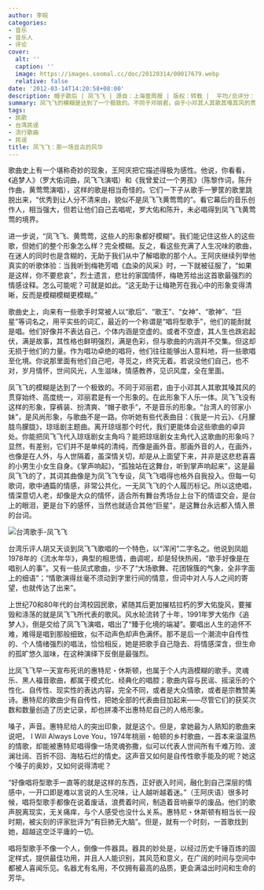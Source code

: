 ```yaml
---
author: 李皖
categories:
- 音乐
- 音乐人
- 评论
cover:
  alt: ''
  caption: ''
  image: https://images.soomal.cc/doc/20120314/00017679.webp
  relative: false
date: '2012-03-14T14:20:58+08:00'
description: 帽子歌后 | 凤飞飞 | 源自：上海壹周报 | 版权：转载 |  平均/总评分：10.00/70
summary: 凤飞飞的模糊是达到了一个极致的。不同于邓丽君，由于小邓其人其歌其嗓其风的贯穿始终、高度统一，邓丽君是有一个形象的。在此形象下人乐一体。凤飞飞没有这样的形象，穿裤装、扮清爽、“帽子歌手”，不是音乐的形象。“台湾人的邻家小妹”，是风尚形象，与歌曲不是一路。你听她有些代表曲目……
tags:
- 民歌
- 台湾民谣
- 流行歌曲
- 民谣
title: 凤飞飞：那一场亘古的风华
---
```


歌曲史上有一个堪称奇妙的现象，王阿庆把它描述得极为感性。他说，你看看，《追梦人》（罗大佑词曲，凤飞飞演唱）和《我曾爱过一个男孩》（陈黎作词，陈升作曲，黄莺莺演唱），这样的歌是相当奇怪的。它们一下子从歌手一箩筐的歌里跳脱出来，“优秀到让人分不清来由，貌似不是凤飞飞黄莺莺的”。看它幕后的音乐创作人，相当强大，但若让他们自己去唱呢，罗大佑和陈升，未必唱得到凤飞飞黄莺莺的境界。

进一步说，“凤飞飞、黄莺莺，这些人的形象都好模糊”。我们能记住这些人的这些歌，但她们的整个形象怎么样？完全模糊。反之，看这些充满了人生况味的歌曲，在迷人的同时也是含糊的，无助于我们从中了解唱歌的那个人。王阿庆继续列举他真实的听歌体验：当我听到梅艳芳唱《血染的风采》时，一下就被征服了，“如果是这样，你不要悲哀”，烈士遗言，悲壮的家国情怀，梅艳芳给出这首歌最强烈的情感诠释。怎么可能呢？可就是如此。“这无助于让梅艳芳在我心中的形象变得清晰，反而是模糊模糊更模糊。”

歌曲史上，向来有一些歌手时常被人以“歌后”、“歌王”、“女神”、“歌神”、“巨星”等词名之，用平实些的词汇，最近的一个称谓是“唱将型歌手”，他们的能耐就是唱。他们好像并不表达自己，个体内涵是空虚的。或者不空虚，其人生也跌宕起伏，满是故事，其性格也鲜明强烈，满是色彩，但与歌曲的内涵并不交集。但这却无损于他们的力量。作为唱功卓绝的唱将，他们往往能够出人意料地，将一些歌唱至化境。你说那里面有他们自己吧，寻觅之，终究无着。若说没他们自己，也不对，岁月情怀，世间风光，人生滋味，情感教养，见识风度，全在里面。

凤飞飞的模糊是达到了一个极致的。不同于邓丽君，由于小邓其人其歌其嗓其风的贯穿始终、高度统一，邓丽君是有一个形象的。在此形象下人乐一体。凤飞飞没有这样的形象，穿裤装、扮清爽、“帽子歌手”，不是音乐的形象。“台湾人的邻家小妹”，是风尚形象，与歌曲不是一路。你听她有些代表曲目：《我是一片云》、《月朦胧鸟朦胧》，琼瑶剧主题曲。离开琼瑶那个时代，我们更能体会这些歌曲的卓异处。你能把凤飞飞代入琼瑶剧女主角吗？能把琼瑶剧女主角代入这歌曲的形象吗？显然，有差别，它们并不是单纯的清纯，而像是画外音。那画外音的人，在画外，也像是在人外，与人世隔着，虽深情关切，却是从上面望下来，并非是这悲悲喜喜的小男生小女生自身。《掌声响起》，“孤独站在这舞台，听到掌声响起来”，这是最凤飞飞的了，其词其曲像是为凤飞飞专设，凤飞飞唱得也格外自我投入。但每一句歌词，歌中通篇的情感，非常公共化，一无凤飞飞的个人履历标记。所以这绝唱，情深意切人老，却像是大众的情怀，适合所有舞台秀场台上台下的情谊交会，是台上的眼泪，更是台下的感怀，当然也就适合其他“巨星”，是这舞台永远都入情入景的台词。

![台湾歌手-凤飞飞](https://images.soomal.cc/doc/20120314/00017679.webp)





台湾乐评人胡又天谈到凤飞飞歌唱的一个特色，以“浑闲”二字名之。他说到凤姐1978年的《流水年华》，典型的相思情，曲调呢，却是轻快热闹，“歌手好像是在唱别人的事”。又有一些凤式歌曲，少不了“大场歌舞、花团锦簇的气象，全非字面上的细语”；“情歌演得丝毫不须动到字里行间的情意，但词中对人与人之间的寄望，也就传达了出来”。

上世纪70和80年代的台湾校园民歌，紧随其后更加摧枯拉朽的罗大佑旋风，要摧毁和涤荡的就是凤飞飞所代表的歌风。风水轮流转了十年，1991年罗大佑作《追梦人》，倒是交给了凤飞飞演唱，唱出了“臻于化境的端凝”。要唱出人生的追怀不难，难得是唱到那般细致，似不动声色却声色满怀。那不是后一个潮流中自传性的、个人情绪强烈的唱法，恰恰相反，她是把歌手自己隐去、将情感深含，但生命的孤旷悠久滋味，在这种演绎下反倒是最强烈。

比凤飞飞早一天宣布死讯的惠特尼・休斯顿，也属于个人内涵模糊的歌手。灵魂乐、黑人福音歌曲，都属于模式化、经典化的唱腔；歌曲内容与民谣、摇滚乐的个性化、自传性、现实性的表达内容，完全不同，或者是大众情歌，或者是宗教赞美诗。惠特尼的歌曲少有自传性，把她全部的代表曲目加起来――尽管它们的获奖次数和数量创造了历史记录，却也拼凑不出惠特尼自己的人格形象。

嗓子，声音。惠特尼给人的突出印象，就是这个。但是，拿她最为人熟知的歌曲来说吧， I Will Always Love You，1974年桃丽・帕顿的乡村歌曲，一首本来温温热的情歌，却能被惠特尼唱得像一场灵魂弥撒，似可以代表人世间所有千难万险、波澜壮阔、百折不回、海枯石烂的情史。这声音又如何是自传性歌手能及的呢？她这个嗓子的奥妙，又如何说得清呢？

“好像唱将型歌手一直等的就是这样的东西，正好嵌入时间，融化到自己深层的情感中，一开口即是难以言说的人生况味，让人越听越着迷。”（王阿庆语）很多时候，唱将型歌手都像在说着废话，浪费着时间，制造着音响豪华的废品。他们的歌声脱离现实，无关痛痒，与个人感受也没什么关系。惠特尼・休斯顿有相当长一段时期，被尖刻的评家批评为“有巨肺无大脑”。但是，就有一个时刻，一首歌找到她，超越这空泛平庸的一切。

唱将型歌手不像一个人，倒像一件器具。器具的妙处是，以经过历史千锤百炼的固定样式，提供最佳功用，并且人人能识别，其风范和意义，在广阔的时间与空间中都被人喜闻乐见。名器尤有名用，不仅拥有最高的品质，更会满溢出时间和生命的芳华。